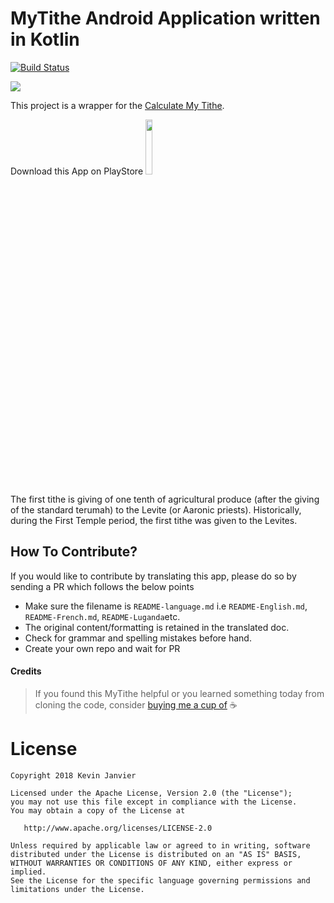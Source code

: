 
# MyTithe Android Application written in Kotlin
[![Build Status](https://travis-ci.org/kevinjam/MyTiThe.svg?branch=develop)](https://travis-ci.org/kevinjam/MyTiThe)

![](http://i65.tinypic.com/20ij5lc.jpg)

This project is a wrapper for the [Calculate My Tithe](http://kevinjanvier.com/mytithe).
<p align="left">
Download this App on PlayStore
<a href="https://play.google.com/store/apps/details?id=com.kevinjanvier.mytithe&hl=en" target="_blank">
<img src="https://cdn.rawgit.com/steverichey/google-play-badge-svg/master/img/fr_get.svg" width="15%"></a>
</p>


The first tithe is giving of one tenth of agricultural produce (after the giving of the standard terumah) to the Levite (or Aaronic priests).
Historically, during the First Temple period, the first tithe was given to the Levites.

## How To Contribute? ##

If you would like to contribute by translating this app, please do so by sending a PR which follows the below points
+ Make sure the filename is `README-language.md` i.e `README-English.md`, `README-French.md`, `README-Luganda`etc.
+ The original content/formatting is retained in the translated doc.
+ Check for grammar and spelling mistakes before hand.
+ Create your own repo and wait for PR

#### Credits
> If you found this MyTithe helpful or you learned something today from cloning the code,
consider [buying me a cup of](http://kevinjanvier.com) :coffee:

License
=======

    Copyright 2018 Kevin Janvier

    Licensed under the Apache License, Version 2.0 (the "License");
    you may not use this file except in compliance with the License.
    You may obtain a copy of the License at

       http://www.apache.org/licenses/LICENSE-2.0

    Unless required by applicable law or agreed to in writing, software
    distributed under the License is distributed on an "AS IS" BASIS,
    WITHOUT WARRANTIES OR CONDITIONS OF ANY KIND, either express or implied.
    See the License for the specific language governing permissions and
    limitations under the License.

